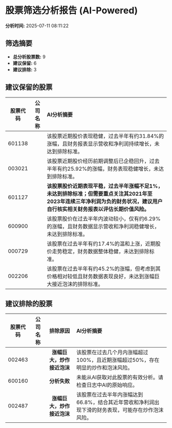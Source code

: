 # 股票筛选分析报告 (AI-Powered)

**分析时间:** 2025-07-11 08:11:22

## 筛选摘要

- **总分析股票数:** 9
- **建议保留:** 6
- **建议排除:** 3

## 建议保留的股票

| 股票代码 | 公司名称 | AI分析摘要 |
|:---:|:---:|:---|
| 601138 |  | 该股票近期股价表现稳健，过去半年有约31.84%的涨幅，且财务报表显示营收和净利润持续增长，未达到排除标准。 |
| 003021 |  | 该股票近期股价经历前期调整后已企稳回升，过去半年有约25.92%的涨幅，财务表现稳健增长，未达到排除标准。 |
| 601127 |  | **该股票股价近期表现平稳，过去半年涨幅不足1%，未达到排除标准；但需要重点关注其2021年至2023年连续三年净利润为负的财务状况，建议用户自行核实相关财务报表以评估长期价值风险。** |
| 600900 |  | 该股票股价在过去半年内波动较小，仅有约6.29%的涨幅，且财务数据显示营收和净利润稳健增长，未达到排除标准。 |
| 000729 |  | 该股票在过去半年有约17.4%的温和上涨，近期股价走势稳定，财务数据整体稳健，未达到排除标准。 |
| 002206 |  | 该股票在过去半年有约45.2%的涨幅，但考虑到其价格相对较低且财务数据表现良好，未达到涨幅巨大接近泡沫的排除标准。 |

## 建议排除的股票

| 股票代码 | 公司名称 | 排除原因 | AI分析摘要 |
|:---:|:---:|:---:|:---|
| 002463 |  | **涨幅巨大，炒作接近泡沫** | 该股票在过去几个月内涨幅超过100%，且近期涨幅超过50%，存在明显的炒作和泡沫风险。 |
| 600160 |  | **分析失败** | 未能从AI获取对此股票的有效分析。请检查日志中AI的原始响应。 |
| 002487 |  | **涨幅巨大，炒作接近泡沫** | 该股票在过去半年内涨幅达到66.8%，结合其近年营收和净利润出现下滑的财务表现，可能存在炒作泡沫风险。 |
